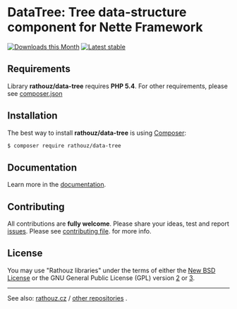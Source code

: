 DataTree: Tree data-structure component for Nette Framework
======

[![Downloads this Month](https://img.shields.io/packagist/dm/rathouz/data-tree.svg)](https://packagist.org/packages/rathouz/data-tree)
[![Latest stable](https://img.shields.io/packagist/v/rathouz/data-tree.svg)](https://packagist.org/packages/rathouz/data-tree)


Requirements
------------

Library **rathouz/data-tree** requires **PHP 5.4**.
For other requirements, please see
[composer.json](https://github.com/rathouz/data-tree/blob/master/composer.json)


Installation
------------

The best way to install **rathouz/data-tree** is using
[Composer](http://getcomposer.org/):

```sh
$ composer require rathouz/data-tree
```


Documentation
------------

Learn more in the
[documentation](https://github.com/rathouz/data-tree/blob/master/docs/en/index.md).

Contributing
------------

All contributions are **fully welcome**. Please share your ideas, test and report
[issues](https://github.com/rathouz/data-tree/issues/). 
Please see
[contributing file](https://github.com/rathouz/data-tree/blob/master/docs/en/contributing.md).
for more info.

License
------------

You may use "Rathouz libraries" under the terms of either the 
[New BSD License](https://github.com/rathouz/data-tree/blob/master/license.md) 
or the GNU General Public License (GPL) version 
[2](http://www.gnu.org/licenses/gpl-2.0.html)
or
[3](http://www.gnu.org/licenses/gpl-3.0.html).

-----

See also:
[rathouz.cz](http://rathouz.cz) /
[other repositories](http://github.com/rathouz)
.
